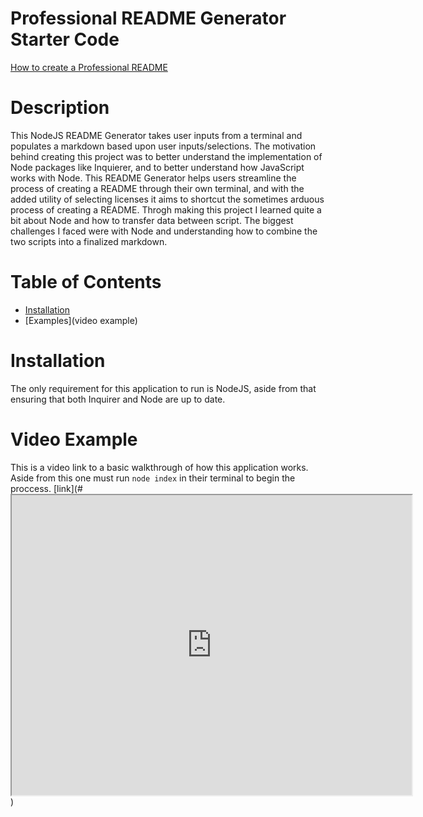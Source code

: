 # Professional README Generator Starter Code

[How to create a Professional README](https://coding-boot-camp.github.io/full-stack/github/professional-readme-guide)
          
# Description
  
This NodeJS README Generator takes user inputs from a terminal and populates a markdown based upon user inputs/selections. The motivation behind creating this project was to better understand the implementation of Node packages like Inquierer, and to better understand how JavaScript works with Node. This README Generator helps users streamline the process of creating a README through their own terminal, and with the added utility of selecting licenses it aims to shortcut the sometimes arduous process of creating a README. Throgh making this project I learned quite a bit about Node and how to transfer data between script. The biggest challenges I faced were with Node and understanding how to combine the two scripts into a finalized markdown. 
  
# Table of Contents
- [Installation](#installation)
- [Examples](video example)

# Installation
  
The only requirement for this application to run is NodeJS, aside from that ensuring that both Inquirer and Node are up to date.
  
# Video Example
  
This is a video link to a basic walkthrough of how this application works. Aside from this one must run `node index` in their terminal to begin the proccess.
[link](#<iframe src="https://drive.google.com/file/d/1s2AIhfXKc5XU9_TH5abOjYYLpKfb0fh8/preview" width="640" height="480"></iframe>)




